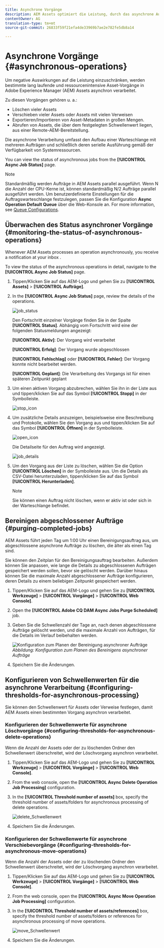 ```yaml
---
title: Asynchrone Vorgänge
description: AEM Assets optimiert die Leistung, durch das asynchrone Ausführen ressourcenintensiver Vorgänge.
contentOwner: AG
translation-type: tm+mt
source-git-commit: 26833f59f21efa4de33969b7ae2e782fe5db8a14

---
```



# Asynchrone Vorgänge {#asynchronous-operations}

Um negative Auswirkungen auf die Leistung einzuschränken, werden bestimmte lang laufende und ressourcenintensive Asset-Vorgänge in Adobe Experience Manager (AEM) Assets asynchron verarbeitet.

Zu diesen Vorgängen gehören u. a.:

* Löschen vieler Assets
* Verschieben vieler Assets oder Assets mit vielen Verweisen
* Exportieren/Importieren von Asset-Metadaten in großen Mengen.
* Abrufen von Assets, die über dem festgelegten Schwellenwert liegen, aus einer Remote-AEM-Bereitstellung.

Die asynchrone Verarbeitung umfasst den Aufbau einer Warteschlange mit mehreren Aufträgen und schließlich deren serielle Ausführung gemäß der Verfügbarkeit von Systemressourcen.

You can view the status of asynchronous jobs from the **[!UICONTROL Async Job Status]** page.

>[!NOTE]
>
>Standardmäßig werden Aufträge in AEM Assets parallel ausgeführt. Wenn N die Anzahl der CPU-Kerne ist, können standardmäßig N/2 Aufträge parallel ausgeführt werden. Um benutzerdefinierte Einstellungen für die Auftragswarteschlange festzulegen, passen Sie die Konfiguration **Async Operation Default Queue** über die Web-Konsole an. For more information, see [Queue Configurations](https://sling.apache.org/documentation/bundles/apache-sling-eventing-and-job-handling.html#queue-configurations).

## Überwachen des Status asynchroner Vorgänge {#monitoring-the-status-of-asynchronous-operations}

Whenever AEM Assets processes an operation asynchronously, you receive a notification at your inbox <!-- and through email -->.

To view the status of the asynchronous operations in detail, navigate to the **[!UICONTROL Async Job Status]** page.

1. Tippen/Klicken Sie auf das AEM-Logo und gehen Sie zu **[!UICONTROL Assets]** > **[!UICONTROL Aufträge]**.
1. In the **[!UICONTROL Async Job Status]** page, review the details of the operations.

   ![job_status](assets/job_status.png)

   Den Fortschritt einzelner Vorgänge finden Sie in der Spalte **[!UICONTROL Status]**. Abhängig vom Fortschritt wird eine der folgenden Statusmeldungen angezeigt:

   **[!UICONTROL Aktiv]**: Der Vorgang wird verarbeitet

   **[!UICONTROL Erfolg]**: Der Vorgang wurde abgeschlossen

   **[!UICONTROL Fehlschlag]** oder **[!UICONTROL Fehler]**: Der Vorgang konnte nicht bearbeitet werden.

   **[!UICONTROL Geplant]**: Die Verarbeitung des Vorgangs ist für einen späteren Zeitpunkt geplant

1. Um einen aktiven Vorgang abzubrechen, wählen Sie ihn in der Liste aus und tippen/klicken Sie auf das Symbol **[!UICONTROL Stopp]** in der Symbolleiste.

   ![stop_icon](assets/stop_icon.png)

1. Um zusätzliche Details anzuzeigen, beispielsweise eine Beschreibung und Protokolle, wählen Sie den Vorgang aus und tippen/klicken Sie auf das Symbol **[!UICONTROL Öffnen]** in der Symbolleiste.

   ![open_icon](assets/open_icon.png)

   Die Detailseite für den Auftrag wird angezeigt.

   ![job_details](assets/job_details.png)

1. Um den Vorgang aus der Liste zu löschen, wählen Sie die Option **[!UICONTROL Löschen]** in der Symbolleiste aus. Um die Details als CSV-Datei herunterzuladen, tippen/klicken Sie auf das Symbol **[!UICONTROL Herunterladen]**.

   >[!NOTE]
   >
   >Sie können einen Auftrag nicht löschen, wenn er aktiv ist oder sich in der Warteschlange befindet.

## Bereinigen abgeschlossener Aufträge {#purging-completed-jobs}

AEM Assets führt jeden Tag um 1:00 Uhr einen Bereinigungsauftrag aus, um abgeschlossene asynchrone Aufträge zu löschen, die älter als einen Tag sind.

Sie können den Zeitplan für den Bereinigungsauftrag bearbeiten. Außerdem können Sie anpassen, wie lange die Details zu abgeschlossenen Aufträgen gespeichert werden sollen, bevor sie gelöscht werden. Darüber hinaus können Sie die maximale Anzahl abgeschlossener Aufträge konfigurieren, deren Details zu einem beliebigen Zeitpunkt gespeichert werden.

1. Tippen/Klicken Sie auf das AEM-Logo und gehen Sie zu **[!UICONTROL Werkzeuge]** > **[!UICONTROL Vorgänge]** > **[!UICONTROL Web Console]**.
1. Open the **[!UICONTROL Adobe CQ DAM Async Jobs Purge Scheduled]** job.
1. Geben Sie die Schwellenzahl der Tage an, nach denen abgeschlossene Aufträge gelöscht werden, und die maximale Anzahl von Aufträgen, für die Details im Verlauf beibehalten werden.

   ![Konfiguration zum Planen der Bereinigung asynchroner Aufträge](assets/configmgr_purge_asyncjobs.png)
   *Abbildung: Konfiguration zum Planen des Bereinigens asynchroner Aufträge*

1. Speichern Sie die Änderungen.

## Konfigurieren von Schwellenwerten für die asynchrone Verarbeitung {#configuring-thresholds-for-asynchronous-processing}

Sie können den Schwellenwert für Assets oder Verweise festlegen, damit AEM Assets einen bestimmten Vorgang asynchron verarbeitet.

### Konfigurieren der Schwellenwerte für asynchrone Löschvorgänge {#configuring-thresholds-for-asynchronous-delete-operations}

Wenn die Anzahl der Assets oder der zu löschenden Ordner den Schwellenwert überschreitet, wird der Löschvorgang asynchron verarbeitet.

1. Tippen/Klicken Sie auf das AEM-Logo und gehen Sie zu **[!UICONTROL Werkzeuge]** > **[!UICONTROL Vorgänge]** > **[!UICONTROL Web Console]**.
1. From the web console, open the **[!UICONTROL Async Delete Operation Job Processing]** configuration.
1. In the **[!UICONTROL Threshold number of assets]** box, specify the threshold number of assets/folders for asynchronous processing of delete operations.

   ![delete_Schwellenwert](assets/delete_threshold.png)

1. Speichern Sie die Änderungen.

### Konfigurieren der Schwellenwerte für asynchrone Verschiebevorgänge {#configuring-thresholds-for-asynchronous-move-operations}

Wenn die Anzahl der Assets oder der zu löschenden Ordner den Schwellenwert überschreitet, wird der Löschvorgang asynchron verarbeitet.

1. Tippen/Klicken Sie auf das AEM-Logo und gehen Sie zu **[!UICONTROL Werkzeuge]** > **[!UICONTROL Vorgänge]** > **[!UICONTROL Web Console]**.
1. From the web console, open the **[!UICONTROL Async Move Operation Job Processing]** configuration.
1. In the **[!UICONTROL Threshold number of assets/references]** box, specify the threshold number of assets/folders or references for asynchronous processing of move operations.

   ![move_Schwellenwert](assets/move_threshold.png)

1. Speichern Sie die Änderungen.
